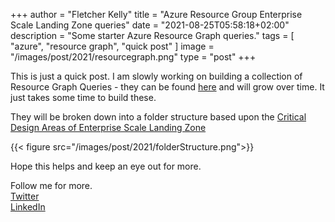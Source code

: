 +++
author = "Fletcher Kelly"
title = "Azure Resource Group Enterprise Scale Landing Zone queries"
date = "2021-08-25T05:58:18+02:00"
description = "Some starter Azure Resource Graph queries."
tags = [
    "azure",
    "resource graph",
    "quick post"
]
image = "/images/post/2021/resourcegraph.png"
type = "post"
+++

<!-- CANBEPUBLISHED -->

This is just a quick post. I am slowly working on building a collection of Resource Graph Queries - they can be found [here](https://github.com/fskelly/azure-resource-graph/tree/main/enterpriseScale) and will grow over time. It just takes some time to build these.

They will be broken down into a folder structure based upon the [Critical Design Areas of Enterprise Scale Landing Zone](https://docs.microsoft.com/en-us/azure/cloud-adoption-framework/ready/enterprise-scale/design-guidelines)

{{< figure src="/images/post/2021/folderStructure.png">}}

Hope this helps and keep an eye out for more.

Follow me for more.  
[Twitter](https://twitter.com/fskelly)  
[LinkedIn](https://www.linkedin.com/in/fletcherkelly/)
